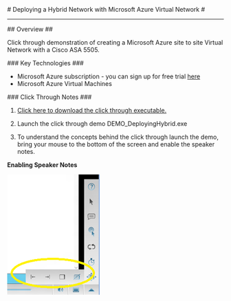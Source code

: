 <a name="title" />
# Deploying a Hybrid Network with Microsoft Azure Virtual Network #

---
<a name="Overview" />
## Overview ##

Click through demonstration of creating a Microsoft Azure site to site Virtual Network with a Cisco ASA 5505.



<a name="technologies" />
### Key Technologies ###

- Microsoft Azure subscription - you can sign up for free trial [here][1]
- Microsoft Azure Virtual Machines 

[1]: http://bit.ly/WindowsAzureFreeTrial
[2]: http://go.microsoft.com/?linkid=9811175&clcid=0x409

<a name="setup" />
### Click Through Notes ###

1. [Click here to download the click through executable.](https://github.com/WindowsAzure-TrainingKit/DEMO-DeployingHybrid/blob/master/Source/DEMO-DeployingHybrid.exe?raw=true)

1. Launch the click through demo DEMO_DeployingHybrid.exe

1. To understand the concepts behind the click through launch the demo, bring your mouse to the bottom of the screen and enable the speaker notes.


**Enabling Speaker Notes**

![speakernotes](images/speakernotes.png?raw=true)
